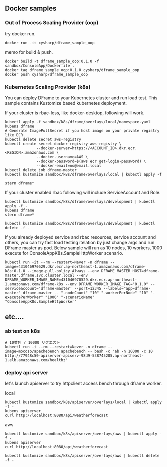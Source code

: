 ## Docker samples

### Out of Process Scaling Provider (oop)

try docker run.

```shell
docker run -it cysharp/dframe_sample_oop
```

memo for build & push.

```shell
docker build -t dframe_sample_oop:0.1.0 -f sandbox/ConsoleApp/Dockerfile .
docker tag dframe_sample_oop:0.1.0 cysharp/dframe_sample_oop
docker push cysharp/dframe_sample_oop
```

### Kubernetes Scaling Provider (k8s)

You can deploy DFrame to your Kubernetes cluster and run load test.
This sample contains Kustomize based kubernetes deployment.

If your cluster is rbac-less, like docker-desktop, following will work.

```shell
kubectl apply -f sandbox/k8s/dframe/overlays/local/namespace.yaml
kubens dframe
# Generate ImagePullSecret if you host image on your private registry like ECR.
kubectl delete secret aws-registry
kubectl create secret docker-registry aws-registry \
              --docker-server=https://<ACCOUNT_ID>.dkr.ecr.<REGION>.amazonaws.com \
              --docker-username=AWS \
              --docker-password=$(aws ecr get-login-password) \
              --docker-email=no@email.local
kubectl delete job dframe-master
kubectl kustomize sandbox/k8s/dframe/overlays/local | kubectl apply -f -
stern dframe*
```

If your cluster enabled rbac following will include ServiceAccount and Role.

```shell
kubectl kustomize sandbox/k8s/dframe/overlays/development | kubectl apply -f -
kubens dframe
stern dframe*

kubectl kustomize sandbox/k8s/dframe/overlays/development | kubectl delete -f -
```

If you already deployed service and rbac resources, service account and others, you can try fast load testing itelation by just change args and run  DFrame master as pod.
Below sample will run as 10 nodes, 10 workers, 1000 execute for ConsoleAppK8s.SampleHttpWorker scenario.

```shell
kubectl run -it --rm --restart=Never -n dframe --image=431046970529.dkr.ecr.ap-northeast-1.amazonaws.com/dframe-k8s:0.1.0 --image-pull-policy Always --env DFRAME_MASTER_HOST=dframe-master.dframe.svc.cluster.local --env DFRAME_WORKER_IMAGE_NAME=431046970529.dkr.ecr.ap-northeast-1.amazonaws.com/dframe-k8s --env DFRAME_WORKER_IMAGE_TAG="0.1.0" --serviceaccount='dframe-master' --port=12345 --labels="app=dframe-master" dframe-master -- "-nodeCount" "10" "-workerPerNode" "10" "-executePerWorker" "1000" "-scenarioName" "ConsoleAppK8s.SampleHttpWorker"
```


## etc....

### ab test on k8s

```shell
# 10並列 / 10000 リクエスト
kubectl run -i --rm --restart=Never -n dframe --image=mocoso/apachebench apachebench -- bash -c "ab -n 10000 -c 10 http://77948c50-apiserver-apiserv-98d9-538745285.ap-northeast-1.elb.amazonaws.com/healthz"
```

### deploy api server

let's launch apiserver to try httpclient access bench through dframe worker.

local

```shell
kubectl kustomize sandbox/k8s/apiserver/overlays/local | kubectl apply -f -
kubens apiserver
curl http://localhost:8080/api/weatherforecast
```

aws

```shell
kubectl kustomize sandbox/k8s/apiserver/overlays/aws | kubectl apply -f -
kubens apiserver
curl http://localhost:8080/api/weatherforecast

kubectl kustomize sandbox/k8s/apiserver/overlays/aws | kubectl delete -f -
```
